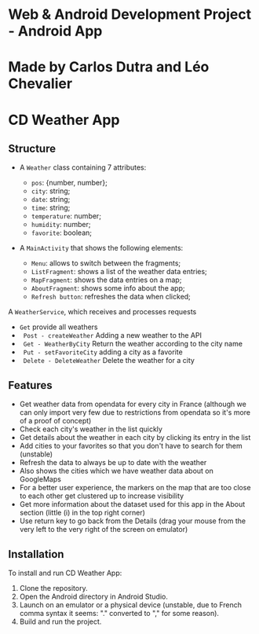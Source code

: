 # **Web & Android Development Project - Android App**
# Made by Carlos Dutra and Léo Chevalier
# CD Weather App

## Structure

- A `Weather` class containing 7 attributes:
    - `pos`: {number, number};
    - `city`: string;
    - `date`: string;
    - `time`: string;
    - `temperature`: number;
    - `humidity`: number;
    - `favorite`: boolean;

- A `MainActivity` that shows the following elements:
  - `Menu`: allows to switch between the fragments;
  - `ListFragment`: shows a list of the weather data entries;
  - `MapFragment`: shows the data entries on a map;
  - `AboutFragment`: shows some info about the app;
  - `Refresh button`: refreshes the data when clicked;


A `WeatherService`, which receives and processes requests
  - ` Get `  provide all weathers
  - ` Post - createWeather` Adding a new weather to the API
  - ` Get - WeatherByCity` Return the weather according to the city name
  - ` Put - setFavoriteCity` adding a city as a favorite
  - ` Delete - DeleteWeather` Delete the weather for a city


## Features

- Get weather data from opendata for every city in France 
  (although we can only import very few due to restrictions from opendata so it's more of a proof of concept)
- Check each city's weather in the list quickly 
- Get details about the weather in each city by clicking its entry in the list
- Add cities to your favorites so that you don't have to search for them (unstable)
- Refresh the data to always be up to date with the weather
- Also shows the cities which we have weather data about on GoogleMaps
- For a better user experience, the markers on the map 
  that are too close to each other get clustered up to increase visibility
- Get more information about the dataset used for this app in the About section (little (i) in the top right corner)
- Use return key to go back from the Details (drag your mouse from the very left to the very right of the screen on emulator)


## Installation

To install and run CD Weather App:

1. Clone the repository.
2. Open the Android directory in Android Studio.
3. Launch on an emulator or a physical device (unstable, due to French comma syntax it seems: "." converted to "," for some reason).
4. Build and run the project.
